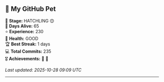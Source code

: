 ## 🐾 My GitHub Pet

🐣 **Stage:** HATCHLING 😊  
📅 **Days Alive:** 65  
⭐ **Experience:** 230  
💓 **Health:** GOOD  
🏆 **Best Streak:** 1 days  
💻 **Total Commits:** 235  
🎖️ **Achievements:** 🐣 🔄  

*Last updated: 2025-10-28 09:09 UTC*

---
